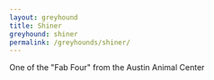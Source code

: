 ```yaml
---
layout: greyhound
title: Shiner
greyhound: shiner
permalink: /greyhounds/shiner/
---
```



One of the "Fab Four" from the Austin Animal Center
